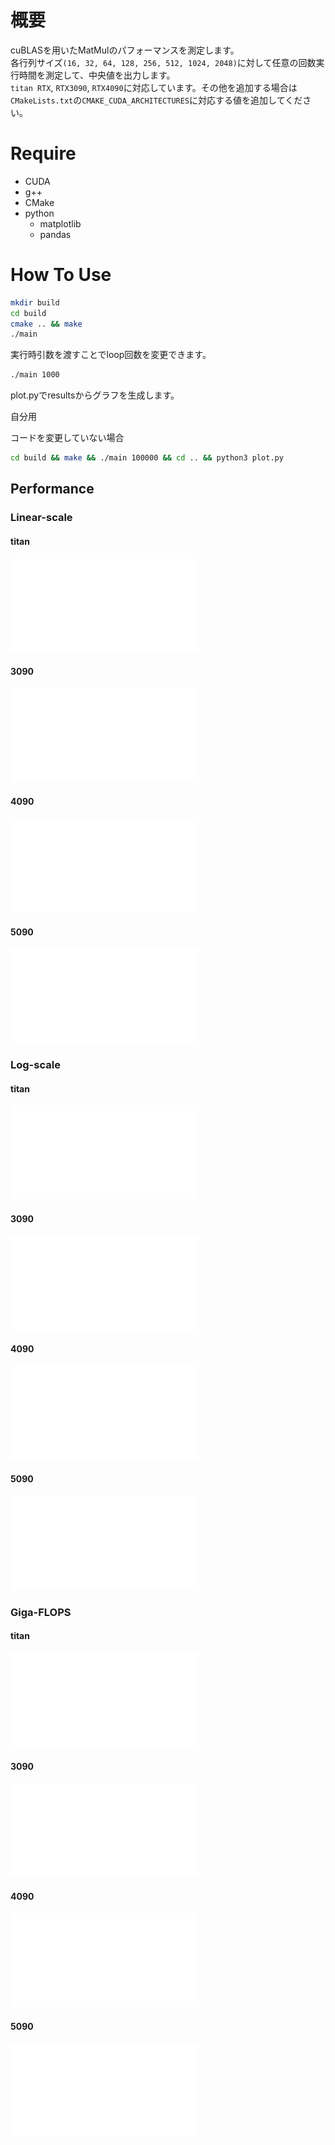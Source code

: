 # 概要
cuBLASを用いたMatMulのパフォーマンスを測定します。  
各行列サイズ`(16, 32, 64, 128, 256, 512, 1024, 2048)`に対して任意の回数実行時間を測定して、中央値を出力します。  
`titan RTX`, `RTX3090`, `RTX4090`に対応しています。その他を追加する場合は`CMakeLists.txt`の`CMAKE_CUDA_ARCHITECTURES`に対応する値を追加してください。  

# Require
- CUDA
- g++
- CMake
- python
    - matplotlib
    - pandas

# How To Use

```bash
mkdir build
cd build
cmake .. && make
./main
```

実行時引数を渡すことでloop回数を変更できます。
```bash
./main 1000
```

plot.pyでresultsからグラフを生成します。

自分用

コードを変更していない場合
```bash
cd build && make && ./main 100000 && cd .. && python3 plot.py
```

## Performance


### Linear-scale
#### titan
![](pdf/titan/output_time_linear.pdf)
#### 3090
![](pdf/3090/output_time_linear.pdf)
#### 4090
![](pdf/4090/output_time_linear.pdf)
#### 5090
![](pdf/5090/output_time_linear.pdf)

### Log-scale
#### titan
![](pdf/titan/output_time_log.pdf)
#### 3090
![](pdf/3090/output_time_log.pdf)
#### 4090
![](pdf/4090/output_time_log.pdf)
#### 5090
![](pdf/5090/output_time_log.pdf)

### Giga-FLOPS
#### titan
![](pdf/titan/output_gflops.pdf)
#### 3090
![](pdf/3090/output_gflops.pdf)
#### 4090
![](pdf/4090/output_gflops.pdf)
#### 5090
![](pdf/5090/output_gflops.pdf)
